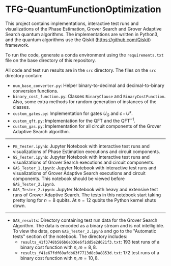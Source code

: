 # TFG-QuantumFunctionOptimization

This project contains implementations, interactive test runs and visualizations of the Phase Estimation, Grover Search and Grover Adaptive Search quantum algorithms. The implementations are written in Python3, and the quantum algorithms use the Qiskit (https://github.com/Qiskit) framework.

To run the code, generate a conda environment using the `requirements.txt` file on the base directory of this repository.

All code and test run results are in the `src` directory. The files on the `src` directory contain:

 - `num_base_converter.py`: Helper binary-to-decimal and decimal-to-binary conversion functions.
 - `binary_cost_function.py`: Classes `BinaryClause` and `BinaryCostFunction`. Also, some extra methods for random generation of instances of the classes.
 - `custom_gates.py`: Implementation for gates $U_G$ and $c\!-\!U^x$.
 - `custom_qft.py`: Implementation for the $\text{QFT}$ and the $\text{QFT}^{-1}$.
 - `custom_gas.py`: Implementation for all circuit components of the Grover Adaptive Search algorithm.

---

 - `PE_Tester.ipynb`: Jupyter Notebook with interactive test runs and visualizations of Phase Estimation executions and circuit components.
 - `GS_Tester.ipynb`: Jupyter Notebook with interactive test runs and visualizations of Grover Search executions and circuit components.
 - `GAS_Tester_1.ipynb`: Jupyter Notebook with interactive test runs and visualizations of Grover Adaptive Search executions and circuit components. This notebook should be viewed before `GAS_Tester_2.ipynb`.
 - `GAS_Tester_2.ipynb`: Jupyter Notebook with heavy and extensive test runs of Grover Adaptive Search. The tests in this notebook start taking pretty long for $n = 8$ qubits. At $n = 12$ qubits the Python kernel shuts down.

---

 - `GAS_results`: Directory containing test run data for the Grover Search Algorithm. The data is encoded as a binary stream and is not intelligible. To view the data, open `GAS_Tester_2.ipynb` and go to the "Automatic tests" section of the notebook. The directory includes:
   - `results_41f3748b586b6e336e6f1dd5e2d621f3.txt`: 193 test runs of a binary cost function with $n, m = 8, 8$.
   - `results_f41e67fdf60afdb63f7713d8c8a8853d.txt`: 172 test runs of a binary cost function with $n, m = 10, 8$.